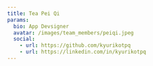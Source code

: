 ```yaml
---
title: Tea Pei Qi 
params:
  bio: App Devsigner
  avatar: /images/team_members/peiqi.jpeg
  social:
    - url: https://github.com/kyurikotpq
    - url: https://linkedin.com/in/kyurikotpq 
---
```


